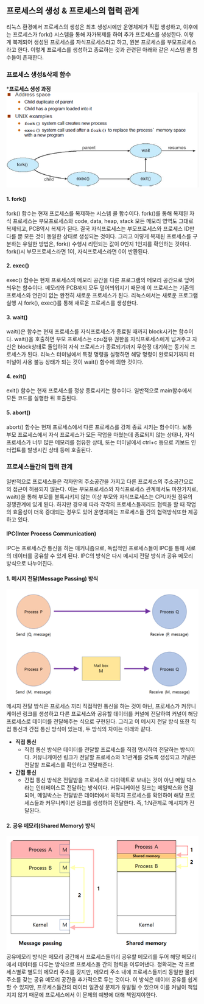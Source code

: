 ## 프로세스의 생성 & 프로세스의 협력 관계
리눅스 환경에서 프로세스의 생성은 최초 생성시에만 운영체제가 직접 생성하고, 이후에는 프로세스가 fork() 시스템을 통해 자가복제를 하여 추가 프로세스를 생성한다.
이렇게 복제되어 생성된 프로세스를 자식프로세스라고 하고, 원본 프로세스를 부모프로세스라고 한다. 이렇게 프로세스를 생성하고 종료하는 것과 관련된 아래와 같은 시스템 콜 함수들이 존재한다.  

### 프로세스 생성&삭제 함수
  
***프로세스 생성 과정**  
![img.png](../assets/process_createion.png)

#### 1. fork()
fork() 함수는 현재 프로세스를 복제하는 시스템 콜 함수이다. fork()를 통해 복제된 자식 프로세스는 부모프로세스와 code, data, heap, stack 모든 메모리 영역도 그대로 복제되고, PCB역시 복제가 된다.
결국 자식프로세스는 부모프로세스와 프로세스 ID만 다를 뿐 모든 것이 동일한 상태로 생성되는 것이다.
그리고 이렇게 복제된 프로세스를 구분하는 유일한 방법은, fork() 수행시 리턴되는 값이 0인지 1인지를 확인하는 것이다. fork()시 부모프로세스라면 1이, 자식프로세스라면 0이 반환된다.
  
#### 2. exec()
exec() 함수는 현재 프로세스의 메모리 공간을 다른 프로그램의 메모리 공간으로 덮어 씌우는 함수이다. 메모리와 PCB까지 모두 덮어씌워지기 때문에 이 프로세스는 기존의 프로세스와 연관이 없는 완전히 새로운 프로세스가 된다. 리눅스에서는 새로운 프로그램 실행 시 fork(), exec()를 통해 새로운 프로세스를 생성한다.
  
#### 3. wait()
wait()은 함수는 현재 프로세스를 자식프로세스가 종료될 때까지 block시키는 함수이다. wait()을 호출하면 부모 프로세스는 cpu점유 권한을 자식프로세스에게 넘겨주고 자신은 block상태로 돌입하여 자식 프로세스가 종료되기까지 무한정 대기하는 동기식 프로세스가 된다. 리눅스 터미널에서 특정 명령을 실행하면 해당 명령이 완료되기까지 터미널이 사용 불능 상태가 되는 것이 wait() 함수에 의한 것이다.
  
#### 4. exit()
exit() 함수는 현재 프로세스를 정상 종료시키는 함수이다. 일반적으로 main함수에서 모든 코드를 실행한 뒤 호출된다.
  
#### 5. abort()
abort() 함수는 현재 프로세스에서 다른 프로세스를 강제 종료 시키는 함수이다. 보통 부모 프로세스에서 자식 프로세스가 모든 작업을 마쳤는데 종료되지 않는 상태나, 자식 프로세스가 너무 많은 메모리를 점유한 상태, 또는 터미널에서 ctrl+c 등으로 키보드 인터럽트를 발생시킨 상태 등에 호출된다.
  

### 프로세스들간의 협력 관계
일반적으로 프로세스들은 각자만의 주소공간을 가지고 다른 프로세스의 주소공간으로의 접근이 허용되지 않는다. 이는 부모프로세스와 자식프로세스 관계에서도 마찬가지로, wait()을 통해 부모를 블록시키지 않는 이상 부모와 자식프로세스는 CPU자원 점유의 경쟁관계에 있게 된다.
하지만 경우에 따라 각각의 프로세스들끼리도 협력을 할 때 작업의 효율성이 더욱 증대되는 경우도 있어 운영체제는 프로세스들 간의 협력방식또한 제공하고 있다.

#### IPC(Inter Process Communication)
IPC는 프로세스간 통신을 하는 매커니즘으로, 독립적인 프로세스들이 IPC를 통해 서로의 데이터를 공유할 수 있게 된다. IPC의 방식은 다시 메시지 전달 방식과 공유 메모리 방식으로 나누어진다.
  
#### 1. 메시지 전달(Message Passing) 방식  
![img_1.png](../assets/message_passing.png)
메시지 전달 방식은 프로세스 끼리 직접적인 통신을 하는 것이 아닌, 프로세스가 커뮤니케이션 링크를 생성하고 다른 프로세스와 공유할 데이터를 커널에 전달하여 커널이 해당 프로세스로 데이터를 전달해주는 식으로 구현된다.
그리고 이 메시지 전달 방식 또한 직접 통신과 간접 통신 방식이 있는데, 두 방식의 차이는 아래와 같다.
- **직접 통신**
  - 직접 통신 방식은 데이터를 전달할 프로세스를 직접 명시하여 전달하는 방식이다. 커뮤니케이션 링크가 전달할 프로세스와 1:1관계를 갖도록 생성되고 커널은 전달할 프로세스를 확인하고 전달해준다.
- **간접 통신**
  - 간접 통신 방식은 전달받을 프로세스로 다이렉트로 보내는 것이 아닌 메일 박스라는 인터페이스로 전달하는 방식이다. 커뮤니케이션 링크는 메일박스와 연결되며, 메일박스는 전달받은 데이터에서 목적지 프로세스를 확인하여 해당 프로세스들과 커뮤니케이션 링크를 생성하여 전달한다. 즉, 1:N관계로 메시지가 전달된다.


#### 2. 공유 메모리(Shared Memory) 방식  
![img_2.png](../assets/shared_memory.png)
공유메모리 방식은 메모리 공간에서 프로세스들끼리 공유할 메모리를 두어 해당 메모리에서 데이터를 다루는 방식으로 프로세스들 간의 협력을 이루어낸다.
정확히는 각 프로세스별로 별도의 메모리 주소를 갖지만, 메모리 주소 내에 프로세스들끼리 동일한 물리 주소를 갖는 공유 메모리 공간을 추가적으로 두는 것이다.
이 방식은 데이터 공유를 쉽게 할 수 있지만, 프로세스들간의 데이터 일관성 문제가 유발될 수 있으며 이를 커널이 책임지지 않기 때문에 프로세스에서 이 문제의 예방에 대해 책임져야한다.

